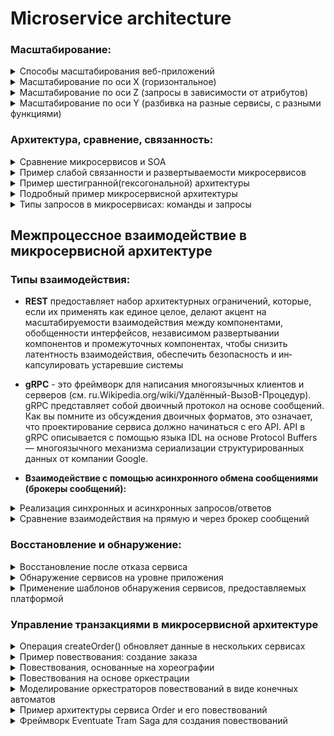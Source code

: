 # Microservice architecture  


### Масштабирование:

<details>
    <summary>Способы масштабирования веб-приложений</summary> 
    <image
    src="/images/1.png">
</details>  
  

<details>
    <summary>Масштабирование по оси Х (горизонтальное)</summary> 
    <image
    src="/images/2.png">
</details>  
  
<details>
    <summary>Масштабирование по оси Z (запросы в зависимости от атрибутов)</summary> 
    <image
    src="/images/3.png">
</details>  

<details>
    <summary>Масштабирование по оси Y (разбивка на разные сервисы, с разными функциями)</summary> 
    <image
    src="/images/4.png">
</details> 

### Архитектура, сравнение, связанность:
<details>
    <summary>Сравнение микросервисов и SOA</summary> 
    <image
    src="/images/5.png">
</details>

<details>
    <summary>Пример слабой связанности и развертываемости микросервисов</summary> 
    <image
    src="/images/6.png">
</details>

<details>
    <summary>Пример шестигранной(гексогональной) архитектуры</summary> 
    <image
    src="/images/7.png">
</details>  

<details>
    <summary>Подробный пример микросервисной архитектуры</summary> 
    <image
    src="/images/8.png">
</details>  

<details>
    <summary>Типы запросов в микросервисах: команды и запросы</summary> 
    <image
    src="/images/9.png">
</details>  

## Межпроцессное взаимодействие в микросервисной архитектуре  
### Типы взаимодействия:
* **REST** предоставляет набор архитектурных ограничений, которые, если их применять как единое целое, делают
акцент на масштабируемости взаимодействия между компонентами, обобщенности интерфейсов, независимом развертывании компонентов и промежуточных компонен­тах, чтобы снизить латентность взаимодействия, обеспечить безопасность и ин­капсулировать устаревшие системы  

* **gRPC** - это фреймворк для написания многоязыч­ных клиентов и серверов (см. ru.Wikipedia.org/wiki/Удалённый-ВызоВ-Процедур). gRPC представляет собой двоичный протокол на основе сообщений. Как вы помните из обсуждения двоичных форматов, это означает, что проектирование сервиса должно начинаться с его API. API в gRPC описывается с помощью языка IDL на основе Protocol Buffers — многоязычного механизма сериализации структурированных данных от компании Google.  
*  **Взаимодействие с помощью асинхронного обмена сообщениями (брокеры сообщений):**  
<details>
    <summary>Реализация синхронных и асинхронных запросов/ответов</summary> 
    <image
    src="/images/13.png">
</details>  

<details>
    <summary>Сравнение взаимодействия на прямую и через брокер сообщений</summary> 
    <image
    src="/images/14.png">
</details>  


### Восстановление и обнаружение:
<details>
    <summary>Восстановление после отказа сервиса</summary> 
    <image
    src="/images/10.png">
</details>  

<details>
    <summary>Обнаружение сервисов на уровне приложения</summary> 
    Смысл: Сетевое местоположение назначается экземплярам сервисов динамически. Более
того, набор этих экземпляров постоянно меняется из-за автоматического масшта­
бирования, отказов и обновлений. Из-за этого ваш клиент должен использовать
обнаружение сервисов.
    <image
    src="/images/11.png">
</details>  

<details>
    <summary>Применение шаблонов обнаружения сервисов,
предоставляемых платформой</summary> 
    <image
    src="/images/12.png">
</details>  

### Управление транзакциями в микросервисной архитектуре  


<details>
    <summary>Операция createOrder() обновляет данные в нескольких сервисах</summary> 
    <image
    src="/images/15.png">
</details>  

<details>
    <summary>Пример повествования: создание заказа</summary> 
    <image
    src="/images/16.png">
</details>  

<details>
    <summary>Повествования, основанные на хореографии</summary> 
    Хореография — это один из способов реализации повествований. Она не предусма­
тривает центрального координатора, который выдает участникам команды. Вместо
этого участники подписываются на события друг друга и реагируют соответству­
ющим образом.
    <image
    src="/images/17.png">
</details>  

<details>
    <summary>Повествования на основе оркестрации</summary> 
    Оркестрация — это еще один способ реализации повествований. Она подразумевает
определение класса-оркестратора, единственной задачей которого является рассыл­
ка инструкций участникам. Оркестратор взаимодействует с участниками в стиле
«команда/асинхронный ответ».
    <image
    src="/images/18.png">
</details>  

<details>
    <summary>Моделирование оркестраторов повествований
в виде конечных автоматов</summary> 
Конечный автомат — это хорошая модель для оркестратора повествования. Он со­
стоит из набора состояний и переходов между ними, которые инициируются с по­
мощью событий. У каждого перехода может быть какое-то действие, которое в кон­
тексте повествования означает вызов участника.
    <image
    src="/images/19.png">
</details>  

<details>
    <summary>Пример архитектуры сервиса Order и его повествований</summary> 
    <image
    src="/images/20.png">
</details>  

<details>
    <summary>Фреймворк Eventuate Tram Saga для создания повествований</summary> 
    <image
    src="/images/21.png">
</details>  